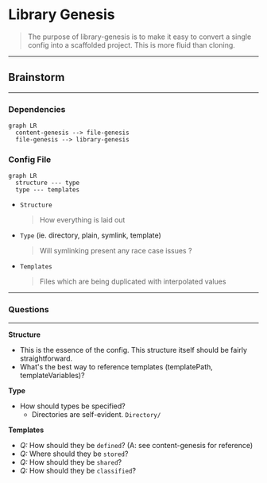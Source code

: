 # Library Genesis

> The purpose of library-genesis is to make it easy to convert a single config into a scaffolded project. This is more fluid than cloning.

---

## Brainstorm

---

### Dependencies

```mermaid
graph LR
  content-genesis --> file-genesis
  file-genesis --> library-genesis
```

### Config File

```mermaid
graph LR
  structure --- type
  type --- templates
```

* `Structure`
  > How everything is laid out
* `Type` (ie. directory, plain, symlink, template)
  > Will symlinking present any race case issues ?
* `Templates`
  > Files which are being duplicated with interpolated values

---

### Questions

---

**Structure**

* This is the essence of the config. This structure itself should be fairly straightforward.
* What's the best way to reference templates (templatePath, templateVariables)?

**Type**

* How should types be specified?
  * Directories are self-evident. `Directory/`

**Templates**

* _Q:_ How should they be `defined`? (A: see content-genesis for reference)
* _Q:_ Where should they be `stored`?
* _Q:_ How should they be `shared`?
* _Q:_ How should they be `classified`?
